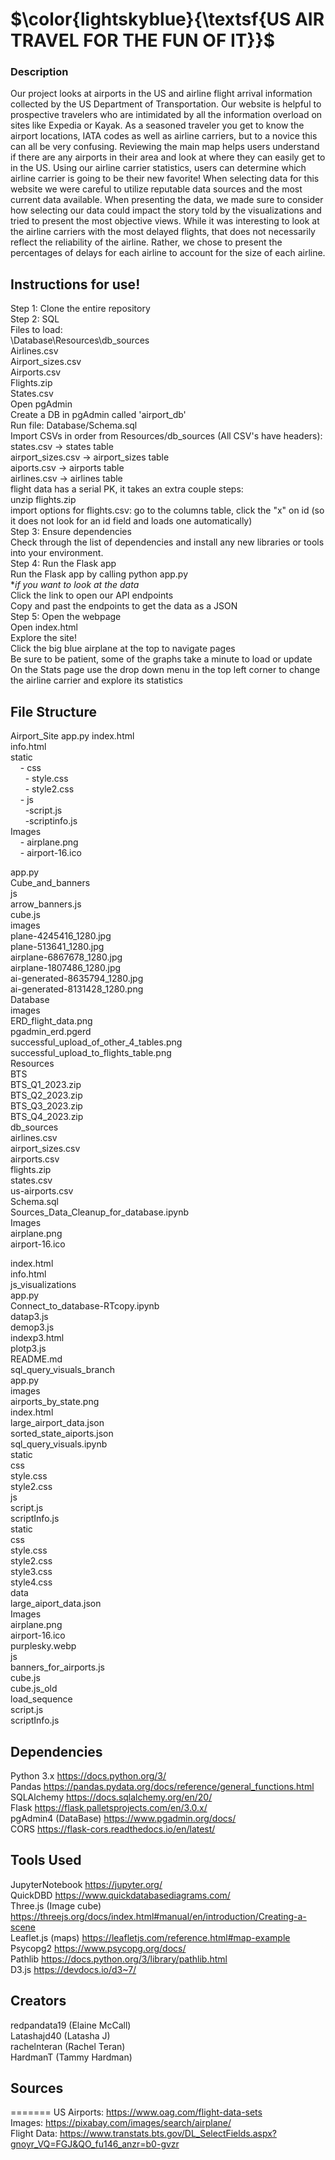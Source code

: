 #  $\color{lightskyblue}{\textsf{US AIR TRAVEL FOR THE FUN OF IT}}$

### Description
Our project looks at airports in the US and airline flight arrival information collected by the US Department of Transportation. Our website is helpful to prospective travelers who are intimidated by all the information overload on sites like Expedia or Kayak. As a seasoned traveler you get to know the airport locations, IATA codes as well as airline carriers, but to a novice this can all be very confusing. Reviewing the main map helps users understand if there are any airports in their area and look at where they can easily get to in the US. Using our airline carrier statistics, users can determine which airline carrier is going to be their new favorite!
When selecting data for this website we were careful to utilize reputable data sources and the most current data available. When presenting the data, we made sure to consider how selecting our data could impact the story told by the visualizations and tried to present the most objective views. While it was interesting to look at the airline carriers with the most delayed flights, that does not necessarily reflect the reliability of the airline. Rather, we chose to present the percentages of delays for each airline to account for the size of each airline.

## Instructions for use!
Step 1: Clone the entire repository <br>
Step 2: SQL <br>
Files to load: <br>
\Database\Resources\db_sources <br>
Airlines.csv <br>
Airport_sizes.csv <br>
Airports.csv <br>
Flights.zip <br>
States.csv <br>
Open pgAdmin <br>
Create a DB in pgAdmin called 'airport_db' <br>
Run file: Database/Schema.sql <br>
Import CSVs in order from Resources/db_sources (All CSV's have headers): <br>
states.csv -> states table <br>
airport_sizes.csv -> airport_sizes table <br>
aiports.csv -> airports table <br>
airlines.csv -> airlines table <br>
flight data has a serial PK, it takes an extra couple steps: <br>
unzip flights.zip <br>
import options for flights.csv: go to the columns table, click the "x" on id (so it does not look for an id field and loads one  automatically) <br>
Step 3: Ensure dependencies <br>
Check through the list of dependencies and install any new libraries or tools into your environment. <br>
Step 4: Run the Flask app <br>
Run the Flask app by calling python app.py <br>
**if you want to look at the data* <br>
Click the link to open our API endpoints <br>
Copy and past the endpoints to get the data as a JSON <br>
Step 5: Open the webpage <br>
Open index.html <br>
Explore the site! <br>
Click the big blue airplane at the top to navigate pages <br>
Be sure to be patient, some of the graphs take a minute to load or update <br>
On the Stats page use the drop down menu in the top left corner to change the airline carrier and explore its statistics <br>

## File Structure
Airport_Site 
app.py 
index.html <br>
info.html <br>
static <br>
&nbsp; &nbsp; - css <br>
            &nbsp; &nbsp;&nbsp;&nbsp; - style.css <br>
            &nbsp; &nbsp;&nbsp;&nbsp; - style2.css <br>
&nbsp; &nbsp; - js <br>
            &nbsp; &nbsp;&nbsp;&nbsp; -script.js <br>
            &nbsp; &nbsp;&nbsp;&nbsp; -scriptinfo.js <br>
Images <br>
&nbsp; &nbsp; - airplane.png <br>
&nbsp; &nbsp; - airport-16.ico <br>
            
        
app.py <br>
Cube_and_banners <br>
    js <br>
        arrow_banners.js <br>
        cube.js <br>
        images <br>
            plane-4245416_1280.jpg <br>
            plane-513641_1280.jpg <br>
            airplane-6867678_1280.jpg <br>
            airplane-1807486_1280.jpg <br>
            ai-generated-8635794_1280.jpg <br>
            ai-generated-8131428_1280.png<br>
Database <br>
    images <br>
        ERD_flight_data.png <br>
        pgadmin_erd.pgerd <br>
        successful_upload_of_other_4_tables.png <br>
        successful_upload_to_flights_table.png <br>
    Resources <br>
        BTS <br>
            BTS_Q1_2023.zip <br>
            BTS_Q2_2023.zip <br>
            BTS_Q3_2023.zip <br>
            BTS_Q4_2023.zip <br>
        db_sources <br>
            airlines.csv <br>
            airport_sizes.csv <br>
            airports.csv <br>
            flights.zip <br>
            states.csv <br>
        us-airports.csv <br>
    Schema.sql <br>
    Sources_Data_Cleanup_for_database.ipynb <br>
Images <br>
    airplane.png <br>
    airport-16.ico <br>
    
index.html <br>
info.html <br>
js_visualizations <br>
    app.py <br>
    Connect_to_database-RTcopy.ipynb <br>
    datap3.js <br>
    demop3.js <br>
    indexp3.html <br>
    plotp3.js <br>
README.md <br>
sql_query_visuals_branch <br>
    app.py <br>
    images <br>
        airports_by_state.png<br>
    index.html <br>
    large_airport_data.json <br>
    sorted_state_aiports.json <br>
    sql_query_visuals.ipynb <br>
    static <br>
        css <br>
            style.css <br>
            style2.css <br>
        js <br>
            script.js <br>
            scriptInfo.js <br>
static <br>
    css <br>
        style.css <br>
        style2.css <br>
        style3.css <br>
        style4.css <br>
    data <br>
        large_aiport_data.json <br>
    Images <br>
        airplane.png <br>
        airport-16.ico <br>
        purplesky.webp <br>
    js <br>
        banners_for_airports.js <br>
        cube.js <br>
        cube.js_old <br>
        load_sequence <br>
        script.js <br>
        scriptInfo.js <br>

## Dependencies
Python 3.x https://docs.python.org/3/<br>
Pandas https://pandas.pydata.org/docs/reference/general_functions.html<br>
SQLAlchemy https://docs.sqlalchemy.org/en/20/<br>
Flask https://flask.palletsprojects.com/en/3.0.x/<br>
pgAdmin4 (DataBase) https://www.pgadmin.org/docs/<br>
CORS https://flask-cors.readthedocs.io/en/latest/<br>

## Tools Used
JupyterNotebook https://jupyter.org/<br>
QuickDBD https://www.quickdatabasediagrams.com/<br>
Three.js (Image cube) https://threejs.org/docs/index.html#manual/en/introduction/Creating-a-scene<br>
Leaflet.js (maps) https://leafletjs.com/reference.html#map-example<br>
Psycopg2 https://www.psycopg.org/docs/<br>
Pathlib https://docs.python.org/3/library/pathlib.html<br>
D3.js https://devdocs.io/d3~7/<br>

## Creators
redpandata19 (Elaine McCall)<br>
Latashajd40 (Latasha J)<br>
rachelnteran (Rachel Teran)<br>
HardmanT (Tammy Hardman)<br>
## Sources
=======
US Airports: https://www.oag.com/flight-data-sets <br>
Images: https://pixabay.com/images/search/airplane/ <br>
Flight Data: https://www.transtats.bts.gov/DL_SelectFields.aspx?gnoyr_VQ=FGJ&QO_fu146_anzr=b0-gvzr

